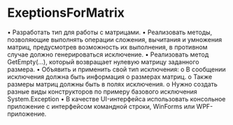 # ExeptionsForMatrix

•	Разработать тип для работы с матрицами.
•	Реализовать методы, позволяющие выполнять операции сложения, вычитания и умножения матриц, предусмотрев возможность их выполнения, в противном случае должно генерироваться исключение.
•	Реализовать метод GetEmpty(…), который возвращает нулевую матрицу заданного размера.
•	Объявить и применить свой тип исключения:
o	В сообщении исключения должна быть информация о размерах матриц.
o	Также размеры матриц должны быть в полях исключения.
o	Нужно создать разные виды конструкторов по примеру базового исключения System.Exception
•	В качестве UI-интерфейса использовать консольное приложение с интерфейсом командной строки, WinForms или WPF-приложение.
